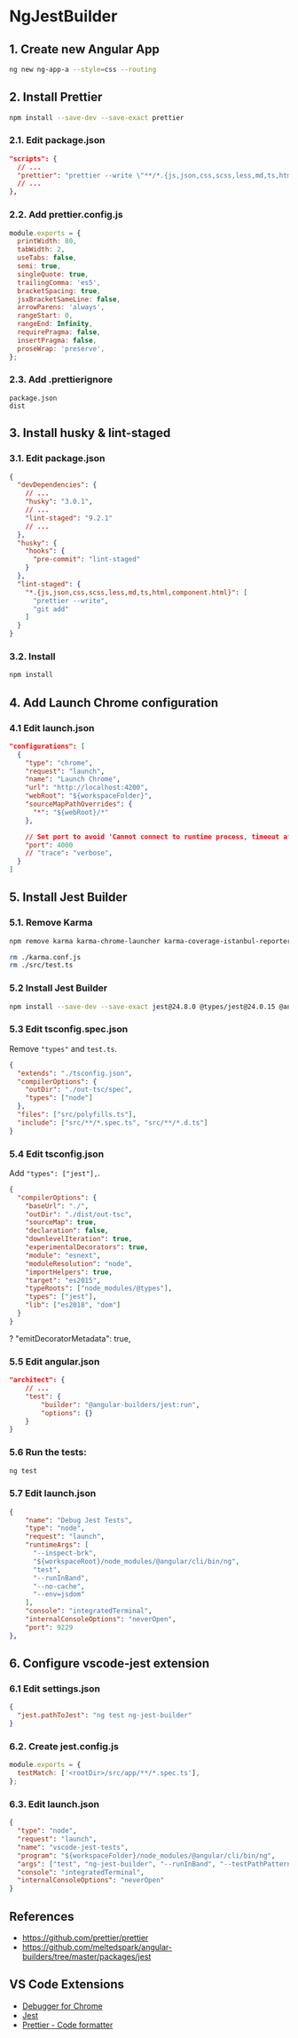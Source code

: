 # NgJestBuilder

## 1. Create new Angular App

```sh
ng new ng-app-a --style=css --routing
```

## 2. Install Prettier

```sh
npm install --save-dev --save-exact prettier
```

### 2.1. Edit package.json

```json
"scripts": {
  // ...
  "prettier": "prettier --write \"**/*.{js,json,css,scss,less,md,ts,html,component.html}\"",
  // ...
},
```

### 2.2. Add prettier.config.js

```js
module.exports = {
  printWidth: 80,
  tabWidth: 2,
  useTabs: false,
  semi: true,
  singleQuote: true,
  trailingComma: 'es5',
  bracketSpacing: true,
  jsxBracketSameLine: false,
  arrowParens: 'always',
  rangeStart: 0,
  rangeEnd: Infinity,
  requirePragma: false,
  insertPragma: false,
  proseWrap: 'preserve',
};
```

### 2.3. Add .prettierignore

```
package.json
dist
```

## 3. Install husky & lint-staged

### 3.1. Edit package.json

```json
{
  "devDependencies": {
    // ...
    "husky": "3.0.1",
    // ...
    "lint-staged": "9.2.1"
    // ...
  },
  "husky": {
    "hooks": {
      "pre-commit": "lint-staged"
    }
  },
  "lint-staged": {
    "*.{js,json,css,scss,less,md,ts,html,component.html}": [
      "prettier --write",
      "git add"
    ]
  }
}
```

### 3.2. Install

```sh
npm install
```

## 4. Add Launch Chrome configuration

### 4.1 Edit launch.json

```json
"configurations": [
  {
    "type": "chrome",
    "request": "launch",
    "name": "Launch Chrome",
    "url": "http://localhost:4200",
    "webRoot": "${workspaceFolder}",
    "sourceMapPathOverrides": {
      "*": "${webRoot}/*"
    },

    // Set port to avoid 'Cannot connect to runtime process, timeout after 10000 ms' error
    "port": 4000
    // "trace": "verbose",
  }
]
```

## 5. Install Jest Builder

### 5.1. Remove Karma

```sh
npm remove karma karma-chrome-launcher karma-coverage-istanbul-reporter karma-jasmine karma-jasmine-html-reporter

rm ./karma.conf.js
rm ./src/test.ts
```

### 5.2 Install Jest Builder

```sh
npm install --save-dev --save-exact jest@24.8.0 @types/jest@24.0.15 @angular-builders/jest@8.0.4
```

### 5.3 Edit tsconfig.spec.json

Remove `"types"` and `test.ts`.

```json
{
  "extends": "./tsconfig.json",
  "compilerOptions": {
    "outDir": "./out-tsc/spec",
    "types": ["node"]
  },
  "files": ["src/polyfills.ts"],
  "include": ["src/**/*.spec.ts", "src/**/*.d.ts"]
}
```

### 5.4 Edit tsconfig.json

Add `"types": ["jest"],`.

```json
{
  "compilerOptions": {
    "baseUrl": "./",
    "outDir": "./dist/out-tsc",
    "sourceMap": true,
    "declaration": false,
    "downlevelIteration": true,
    "experimentalDecorators": true,
    "module": "esnext",
    "moduleResolution": "node",
    "importHelpers": true,
    "target": "es2015",
    "typeRoots": ["node_modules/@types"],
    "types": ["jest"],
    "lib": ["es2018", "dom"]
  }
}
```

? "emitDecoratorMetadata": true,

### 5.5 Edit angular.json

```json
"architect": {
    // ...
    "test": {
        "builder": "@angular-builders/jest:run",
        "options": {}
    }
}
```

### 5.6 Run the tests:

```sh
ng test
```

### 5.7 Edit launch.json

```json
{
    "name": "Debug Jest Tests",
    "type": "node",
    "request": "launch",
    "runtimeArgs": [
      "--inspect-brk",
      "${workspaceRoot}/node_modules/@angular/cli/bin/ng",
      "test",
      "--runInBand",
      "--no-cache",
      "--env=jsdom"
    ],
    "console": "integratedTerminal",
    "internalConsoleOptions": "neverOpen",
    "port": 9229
},
```

## 6. Configure vscode-jest extension

### 6.1 Edit settings.json

```json
{
  "jest.pathToJest": "ng test ng-jest-builder"
}
```

### 6.2. Create jest.config.js

```js
module.exports = {
  testMatch: ['<rootDir>/src/app/**/*.spec.ts'],
};
```

### 6.3. Edit launch.json

```json
{
  "type": "node",
  "request": "launch",
  "name": "vscode-jest-tests",
  "program": "${workspaceFolder}/node_modules/@angular/cli/bin/ng",
  "args": ["test", "ng-jest-builder", "--runInBand", "--testPathPattern"],
  "console": "integratedTerminal",
  "internalConsoleOptions": "neverOpen"
}
```

## References

- https://github.com/prettier/prettier
- https://github.com/meltedspark/angular-builders/tree/master/packages/jest

## VS Code Extensions

- [Debugger for Chrome](https://marketplace.visualstudio.com/items?itemName=msjsdiag.debugger-for-chrome)
- [Jest](https://marketplace.visualstudio.com/items?itemName=Orta.vscode-jest)
- [Prettier - Code formatter](https://marketplace.visualstudio.com/items?itemName=esbenp.prettier-vscode)
